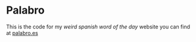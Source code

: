 # Palabro

This is the code for my _weird spanish word of the day_ website you can find at [palabro.es](http://palabro.es)
